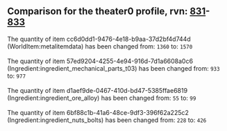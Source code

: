 ## Comparison for the theater0 profile, rvn: [831](https://github.com/PRO100KatYT/FortniteProfileRevisions/tree/main/profiles/theater0/831%20theater0.json)-[833](https://github.com/PRO100KatYT/FortniteProfileRevisions/tree/main/profiles/theater0/833%20theater0.json)

The quantity of item cc6d0dd1-9476-4e18-b9aa-37d2bf4d744d (WorldItem:metalitemdata) has been changed from: `1360` to: `1570`
<br><br>
The quantity of item 57ed9204-4255-4e94-916d-7d1a6608a0c6 (Ingredient:ingredient_mechanical_parts_t03) has been changed from: `933` to: `977`
<br><br>
The quantity of item d1aef9de-0467-410d-bd47-5385ffae6819 (Ingredient:ingredient_ore_alloy) has been changed from: `55` to: `99`
<br><br>
The quantity of item 6bf88c1b-41a6-48ce-9df3-396f62a225c2 (Ingredient:ingredient_nuts_bolts) has been changed from: `228` to: `426`
<br><br>
